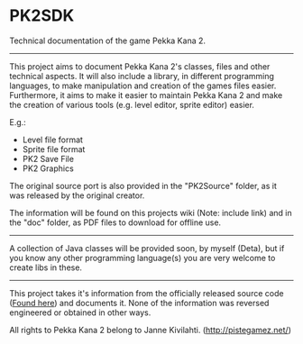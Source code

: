 # PK2SDK
Technical documentation of the game Pekka Kana 2.

---

This project aims to document Pekka Kana 2's classes, files and other technical aspects. It will also include a library, in different programming languages, to make manipulation and creation of the games files easier. Furthermore, it aims to make it easier to maintain Pekka Kana 2 and make the creation of various tools (e.g. level editor, sprite editor) easier.


E.g.:
  * Level file format
  * Sprite file format
  * PK2 Save File
  * PK2 Graphics
  

The original source port is also provided in the "PK2Source" folder, as it was released by the original creator.
  
  
The information will be found on this projects wiki (Note: include link) and in the "doc" folder, as PDF files to download for offline use.

---

A collection of Java classes will be provided soon, by myself (Deta), but if you know any other programming language(s) you are very welcome to create libs in these.

---

This project takes it's information from the officially released source code ([Found here](http://pistegamez.proboards.com/thread/543/level-editor-source-codes-available)) and documents it. None of the information was reversed engineered or obtained in other ways.

All rights to Pekka Kana 2 belong to Janne Kivilahti. (http://pistegamez.net/)
